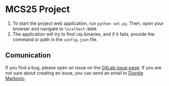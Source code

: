 # MCS25 Project

1) To start the project web application, run `python set.py`. Then, open your browser and navigate to `localhost:8000`.
2) The application will try to find `idp` binaries, and if it fails, provide the command or path in the `config.json` file.

## Comunication

If you find a bug, please open an issue on the [GitLab issue page](https://gitlab.com/krr/mcs25-project/-/issues).
If you are not sure about creating an issue, you can send an email to [Djordje Markovic](mailto:dorde.markovic@kuleuven.be).



